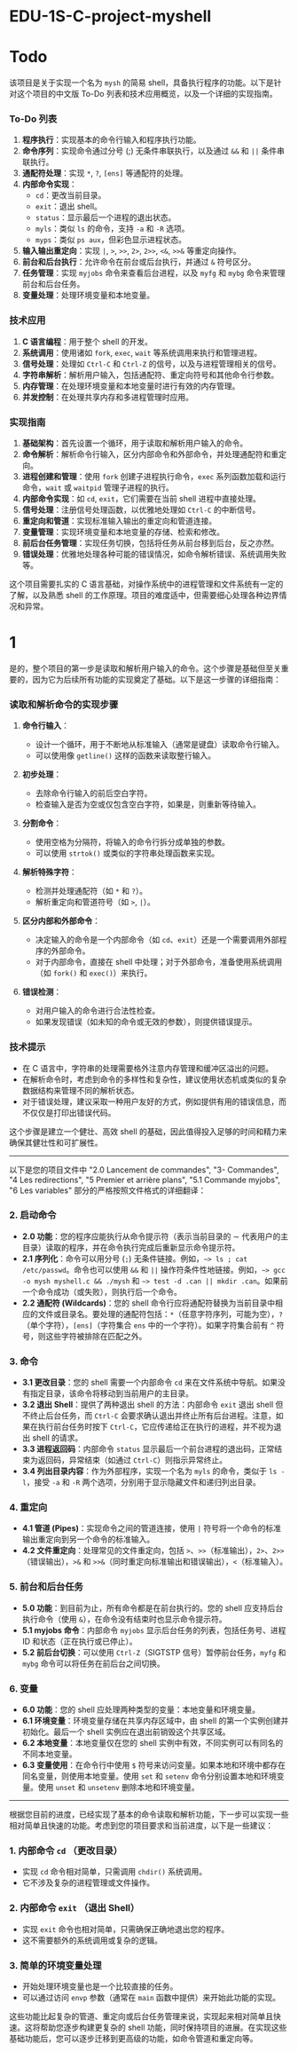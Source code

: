 # EDU-1S-C-project-myshell

# Todo 
该项目是关于实现一个名为 `mysh` 的简易 shell，具备执行程序的功能。以下是针对这个项目的中文版 To-Do 列表和技术应用概览，以及一个详细的实现指南。

### To-Do 列表

1. **程序执行**：实现基本的命令行输入和程序执行功能。
2. **命令序列**：实现命令通过分号 (;) 无条件串联执行，以及通过 `&&` 和 `||` 条件串联执行。
3. **通配符处理**：实现 `*`, `?`, `[ens]` 等通配符的处理。
4. **内部命令实现**：
    - `cd`：更改当前目录。
    - `exit`：退出 shell。
    - `status`：显示最后一个进程的退出状态。
    - `myls`：类似 `ls` 的命令，支持 `-a` 和 `-R` 选项。
    - `myps`：类似 `ps aux`，但彩色显示进程状态。
5. **输入输出重定向**：实现 `|`, `>`, `>>`, `2>`, `2>>`, `<&`, `>>&` 等重定向操作。
6. **前台和后台执行**：允许命令在前台或后台执行，并通过 `&` 符号区分。
7. **任务管理**：实现 `myjobs` 命令来查看后台进程，以及 `myfg` 和 `mybg` 命令来管理前台和后台任务。
8. **变量处理**：处理环境变量和本地变量。

### 技术应用

1. **C 语言编程**：用于整个 shell 的开发。
2. **系统调用**：使用诸如 `fork`, `exec`, `wait` 等系统调用来执行和管理进程。
3. **信号处理**：处理如 `Ctrl-C` 和 `Ctrl-Z` 的信号，以及与进程管理相关的信号。
4. **字符串解析**：解析用户输入，包括通配符、重定向符号和其他命令行参数。
5. **内存管理**：在处理环境变量和本地变量时进行有效的内存管理。
6. **并发控制**：在处理共享内存和多进程管理时应用。

### 实现指南

1. **基础架构**：首先设置一个循环，用于读取和解析用户输入的命令。
2. **命令解析**：解析命令行输入，区分内部命令和外部命令，并处理通配符和重定向。
3. **进程创建和管理**：使用 `fork` 创建子进程执行命令，`exec` 系列函数加载和运行命令，`wait` 或 `waitpid` 管理子进程的执行。
4. **内部命令实现**：如 `cd`, `exit`，它们需要在当前 shell 进程中直接处理。
5. **信号处理**：注册信号处理函数，以优雅地处理如 `Ctrl-C` 的中断信号。
6. **重定向和管道**：实现标准输入输出的重定向和管道连接。
7. **变量管理**：实现环境变量和本地变量的存储、检索和修改。
8. **前后台任务管理**：实现任务切换，包括将任务从前台移到后台，反之亦然。
9. **错误处理**：优雅地处理各种可能的错误情况，如命令解析错误、系统调用失败等。

这个项目需要扎实的 C 语言基础，对操作系统中的进程管理和文件系统有一定的了解，以及熟悉 shell 的工作原理。项目的难度适中，但需要细心处理各种边界情况和异常。

# 1 

是的，整个项目的第一步是读取和解析用户输入的命令。这个步骤是基础但至关重要的，因为它为后续所有功能的实现奠定了基础。以下是这一步骤的详细指南：

### 读取和解析命令的实现步骤

1. **命令行输入**：
    - 设计一个循环，用于不断地从标准输入（通常是键盘）读取命令行输入。
    - 可以使用像 `getline()` 这样的函数来读取整行输入。

2. **初步处理**：
    - 去除命令行输入的前后空白字符。
    - 检查输入是否为空或仅包含空白字符，如果是，则重新等待输入。

3. **分割命令**：
    - 使用空格为分隔符，将输入的命令行拆分成单独的参数。
    - 可以使用 `strtok()` 或类似的字符串处理函数来实现。

4. **解析特殊字符**：
    - 检测并处理通配符（如 `*` 和 `?`）。
    - 解析重定向和管道符号（如 `>`, `|`）。

5. **区分内部和外部命令**：
    - 决定输入的命令是一个内部命令（如 `cd`、`exit`）还是一个需要调用外部程序的外部命令。
    - 对于内部命令，直接在 shell 中处理；对于外部命令，准备使用系统调用（如 `fork()` 和 `exec()`）来执行。

6. **错误检测**：
    - 对用户输入的命令进行合法性检查。
    - 如果发现错误（如未知的命令或无效的参数），则提供错误提示。

### 技术提示

- 在 C 语言中，字符串的处理需要格外注意内存管理和缓冲区溢出的问题。
- 在解析命令时，考虑到命令的多样性和复杂性，建议使用状态机或类似的复杂数据结构来管理不同的解析状态。
- 对于错误处理，建议采取一种用户友好的方式，例如提供有用的错误信息，而不仅仅是打印出错误代码。

这个步骤是建立一个健壮、高效 shell 的基础，因此值得投入足够的时间和精力来确保其健壮性和可扩展性。

---

以下是您的项目文件中 "2.0 Lancement de commandes", "3- Commandes", "4 Les redirections", "5 Premier et arrière plans", "5.1 Commande myjobs", "6 Les variables" 部分的严格按照文件格式的详细翻译：

### 2. 启动命令

- **2.0 功能**：您的程序应能执行从命令提示符（表示当前目录的 ∼ 代表用户的主目录）读取的程序，并在命令执行完成后重新显示命令提示符。
- **2.1 序列化**：命令可以用分号 (`;`) 无条件链接。例如，`∼> ls ; cat /etc/passwd`。命令也可以使用 `&&` 和 `||` 操作符条件性地链接。例如，`∼> gcc -o mysh myshell.c && ./mysh` 和 `∼> test -d .can || mkdir .can`。如果前一个命令成功（或失败），则执行后一个命令。
- **2.2 通配符 (Wildcards)**：您的 shell 命令行应将通配符替换为当前目录中相应的文件或目录名。要处理的通配符包括：`*`（任意字符序列，可能为空），`?`（单个字符），`[ens]`（字符集合 `ens` 中的一个字符）。如果字符集合前有 `^` 符号，则这些字符被排除在匹配之外。

### 3. 命令

- **3.1 更改目录**：您的 shell 需要一个内部命令 `cd` 来在文件系统中导航。如果没有指定目录，该命令将移动到当前用户的主目录。
- **3.2 退出 Shell**：提供了两种退出 shell 的方法：内部命令 `exit` 退出 shell 但不终止后台任务，而 `Ctrl-C` 会要求确认退出并终止所有后台进程。注意，如果在执行前台任务时按下 `Ctrl-C`，它应传递给正在执行的进程，并不视为退出 shell 的请求。
- **3.3 进程返回码**：内部命令 `status` 显示最后一个前台进程的退出码，正常结束为返回码，异常结束（如通过 `Ctrl-C`）则指示异常终止。
- **3.4 列出目录内容**：作为外部程序，实现一个名为 `myls` 的命令，类似于 `ls -l`，接受 `-a` 和 `-R` 两个选项，分别用于显示隐藏文件和递归列出目录。

### 4. 重定向

- **4.1 管道 (Pipes)**：实现命令之间的管道连接，使用 `|` 符号将一个命令的标准输出重定向到另一个命令的标准输入。
- **4.2 文件重定向**：处理常见的文件重定向，包括 `>`、`>>`（标准输出），`2>`、`2>>`（错误输出），`>&` 和 `>>&`（同时重定向标准输出和错误输出），`<`（标准输入）。

### 5. 前台和后台任务

- **5.0 功能**：到目前为止，所有命令都是在前台执行的。您的 shell 应支持后台执行命令（使用 `&`），在命令没有结束时也显示命令提示符。
- **5.1 myjobs 命令**：内部命令 `myjobs` 显示后台任务的列表，包括任务号、进程 ID 和状态（正在执行或已停止）。
- **5.2 前后台切换**：可以使用 `Ctrl-Z`（SIGTSTP 信号）暂停前台任务，`myfg` 和 `mybg` 命令可以将任务在前后台之间切换。

### 6. 变量



- **6.0 功能**：您的 shell 应处理两种类型的变量：本地变量和环境变量。
- **6.1 环境变量**：环境变量存储在共享内存区域中，由 shell 的第一个实例创建并初始化。最后一个 shell 实例应在退出前销毁这个共享区域。
- **6.2 本地变量**：本地变量仅在您的 shell 实例中有效，不同实例可以有同名的不同本地变量。
- **6.3 变量使用**：在命令行中使用 `$` 符号来访问变量。如果本地和环境中都存在同名变量，则使用本地变量。使用 `set` 和 `setenv` 命令分别设置本地和环境变量。使用 `unset` 和 `unsetenv` 删除本地和环境变量。

---

根据您目前的进度，已经实现了基本的命令读取和解析功能，下一步可以实现一些相对简单且快速的功能。考虑到您的项目要求和当前进度，以下是一些建议：

### 1. 内部命令 `cd` （更改目录）

+ 实现 `cd` 命令相对简单，只需调用 `chdir()` 系统调用。
+ 它不涉及复杂的进程管理或文件操作。

### 2. 内部命令 `exit` （退出 Shell）

+ 实现 `exit` 命令也相对简单，只需确保正确地退出您的程序。
+ 这不需要额外的系统调用或复杂的逻辑。

### 3. 简单的环境变量处理

+ 开始处理环境变量也是一个比较直接的任务。
+ 可以通过访问 `envp` 参数（通常在 `main` 函数中提供）来开始此功能的实现。

这些功能比起复杂的管道、重定向或后台任务管理来说，实现起来相对简单且快速。这将帮助您逐步构建更复杂的 shell 功能，同时保持项目的进展。在实现这些基础功能后，您可以逐步迁移到更高级的功能，如命令管道和重定向等。